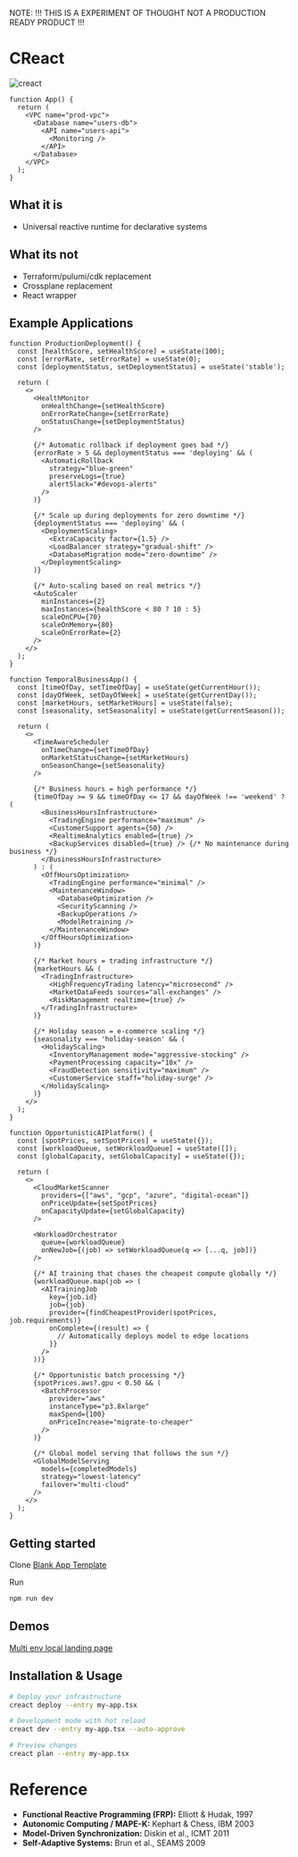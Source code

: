 
NOTE: !!! THIS IS A EXPERIMENT OF THOUGHT NOT A PRODUCTION READY PRODUCT !!!

# CReact 

![creact](https://i.postimg.cc/8P66GnT3/banner.jpg)

```tsx
function App() {
  return (
    <VPC name="prod-vpc">
      <Database name="users-db">
        <API name="users-api">
          <Monitoring />
        </API>
      </Database>
    </VPC>
  );
}
```
## What it is

- Universal reactive runtime for declarative systems

## What its not

- Terraform/pulumi/cdk replacement
- Crossplane replacement 
- React wrapper

## Example Applications

```tsx
function ProductionDeployment() {
  const [healthScore, setHealthScore] = useState(100);
  const [errorRate, setErrorRate] = useState(0);
  const [deploymentStatus, setDeploymentStatus] = useState('stable');
  
  return (
    <>
      <HealthMonitor 
        onHealthChange={setHealthScore}
        onErrorRateChange={setErrorRate}
        onStatusChange={setDeploymentStatus}
      />
      
      {/* Automatic rollback if deployment goes bad */}
      {errorRate > 5 && deploymentStatus === 'deploying' && (
        <AutomaticRollback 
          strategy="blue-green"
          preserveLogs={true}
          alertSlack="#devops-alerts"
        />
      )}
      
      {/* Scale up during deployments for zero downtime */}
      {deploymentStatus === 'deploying' && (
        <DeploymentScaling>
          <ExtraCapacity factor={1.5} />
          <LoadBalancer strategy="gradual-shift" />
          <DatabaseMigration mode="zero-downtime" />
        </DeploymentScaling>
      )}
      
      {/* Auto-scaling based on real metrics */}
      <AutoScaler 
        minInstances={2}
        maxInstances={healthScore < 80 ? 10 : 5}
        scaleOnCPU={70}
        scaleOnMemory={80}
        scaleOnErrorRate={2}
      />
    </>
  );
}
```

```tsx
function TemporalBusinessApp() {
  const [timeOfDay, setTimeOfDay] = useState(getCurrentHour());
  const [dayOfWeek, setDayOfWeek] = useState(getCurrentDay());
  const [marketHours, setMarketHours] = useState(false);
  const [seasonality, setSeasonality] = useState(getCurrentSeason());
  
  return (
    <>
      <TimeAwareScheduler 
        onTimeChange={setTimeOfDay}
        onMarketStatusChange={setMarketHours}
        onSeasonChange={setSeasonality}
      />
      
      {/* Business hours = high performance */}
      {timeOfDay >= 9 && timeOfDay <= 17 && dayOfWeek !== 'weekend' ? (
        <BusinessHoursInfrastructure>
          <TradingEngine performance="maximum" />
          <CustomerSupport agents={50} />
          <RealtimeAnalytics enabled={true} />
          <BackupServices disabled={true} /> {/* No maintenance during business */}
        </BusinessHoursInfrastructure>
      ) : (
        <OffHoursOptimization>
          <TradingEngine performance="minimal" />
          <MaintenanceWindow>
            <DatabaseOptimization />
            <SecurityScanning />
            <BackupOperations />
            <ModelRetraining />
          </MaintenanceWindow>
        </OffHoursOptimization>
      )}
      
      {/* Market hours = trading infrastructure */}
      {marketHours && (
        <TradingInfrastructure>
          <HighFrequencyTrading latency="microsecond" />
          <MarketDataFeeds sources="all-exchanges" />
          <RiskManagement realtime={true} />
        </TradingInfrastructure>
      )}
      
      {/* Holiday season = e-commerce scaling */}
      {seasonality === 'holiday-season' && (
        <HolidayScaling>
          <InventoryManagement mode="aggressive-stocking" />
          <PaymentProcessing capacity="10x" />
          <FraudDetection sensitivity="maximum" />
          <CustomerService staff="holiday-surge" />
        </HolidayScaling>
      )}
    </>
  );
}
```


```tsx
function OpportunisticAIPlatform() {
  const [spotPrices, setSpotPrices] = useState({});
  const [workloadQueue, setWorkloadQueue] = useState([]);
  const [globalCapacity, setGlobalCapacity] = useState({});
  
  return (
    <>
      <CloudMarketScanner 
        providers={["aws", "gcp", "azure", "digital-ocean"]}
        onPriceUpdate={setSpotPrices}
        onCapacityUpdate={setGlobalCapacity}
      />
      
      <WorkloadOrchestrator 
        queue={workloadQueue}
        onNewJob={(job) => setWorkloadQueue(q => [...q, job])}
      />
      
      {/* AI training that chases the cheapest compute globally */}
      {workloadQueue.map(job => (
        <AITrainingJob 
          key={job.id}
          job={job}
          provider={findCheapestProvider(spotPrices, job.requirements)}
          onComplete={(result) => {
            // Automatically deploys model to edge locations
          }}
        />
      ))}
      
      {/* Opportunistic batch processing */}
      {spotPrices.aws?.gpu < 0.50 && (
        <BatchProcessor 
          provider="aws"
          instanceType="p3.8xlarge"
          maxSpend={100}
          onPriceIncrease="migrate-to-cheaper"
        />
      )}
      
      {/* Global model serving that follows the sun */}
      <GlobalModelServing 
        models={completedModels}
        strategy="lowest-latency"
        failover="multi-cloud"
      />
    </>
  );
}
```

## Getting started

Clone [Blank App Template](https://github.com/creact-labs/creact-blank-app-template)  

Run

```bash
npm run dev
```

## Demos

[Multi env local landing page](https://github.com/creact-labs/creact-app-demo-multi-env-web-server)


## Installation & Usage

```bash
# Deploy your infrastructure
creact deploy --entry my-app.tsx

# Development mode with hot reload
creact dev --entry my-app.tsx --auto-approve

# Preview changes
creact plan --entry my-app.tsx
```

# Reference

- **Functional Reactive Programming (FRP):** Elliott & Hudak, 1997  
- **Autonomic Computing / MAPE-K:** Kephart & Chess, IBM 2003  
- **Model-Driven Synchronization:** Diskin et al., ICMT 2011  
- **Self-Adaptive Systems:** Brun et al., SEAMS 2009  
